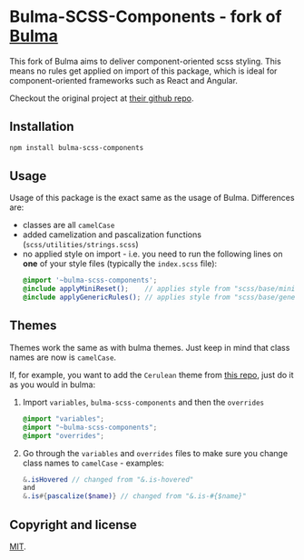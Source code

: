 # Bulma-SCSS-Components - fork of [Bulma](http://bulma.io)

This fork of Bulma aims to deliver component-oriented scss styling. This means no rules get applied on import of this package, which is ideal for component-oriented frameworks such as React and Angular.

Checkout the original project at [their github repo](https://github.com/jgthms/bulma).

## Installation

```sh
npm install bulma-scss-components
```

## Usage

Usage of this package is the exact same as the usage of Bulma. Differences are:

- classes are all `camelCase`
- added camelization and pascalization functions (`scss/utilities/strings.scss`)
- no applied style on import - i.e. you need to run the following lines on **one** of your style files (typically the `index.scss` file):
    ```scss
    @import '~bulma-scss-components';
    @include applyMiniReset();    // applies style from "scss/base/minireset.scss"
    @include applyGenericRules(); // applies style from "scss/base/generic.scss"
    ```

## Themes

Themes work the same as with bulma themes. Just keep in mind that class names are now is `camelCase`.

If, for example, you want to add the `Cerulean` theme from [this repo](https://github.com/jenil/bulmaswatch/tree/gh-pages/cerulean), just do it as you would in bulma:

1. Import `variables`, `bulma-scss-components` and then the `overrides`
    ```scss
    @import "variables";
    @import "~bulma-scss-components";
    @import "overrides";
    ```
2. Go through the `variables` and `overrides` files to make sure you change class names to `camelCase` - examples:
    ```scss
    &.isHovered // changed from "&.is-hovered"
    and
    &.is#{pascalize($name)} // changed from "&.is-#{$name}"
    ```


## Copyright and license

[MIT](https://github.com/jgthms/bulma/blob/master/LICENSE).
